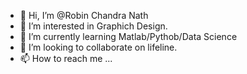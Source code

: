 - 👋 Hi, I’m @Robin Chandra Nath
- 👀 I’m interested in Graphich Design.
- 🌱 I’m currently learning Matlab/Pythob/Data Science
- 💞️ I’m looking to collaborate on lifeline.
- 📫 How to reach me ...

<!---
robinnath/robinnath is a ✨ special ✨ repository because its `README.md` (this file) appears on your GitHub profile.
You can click the Preview link to take a look at your changes.
--->
